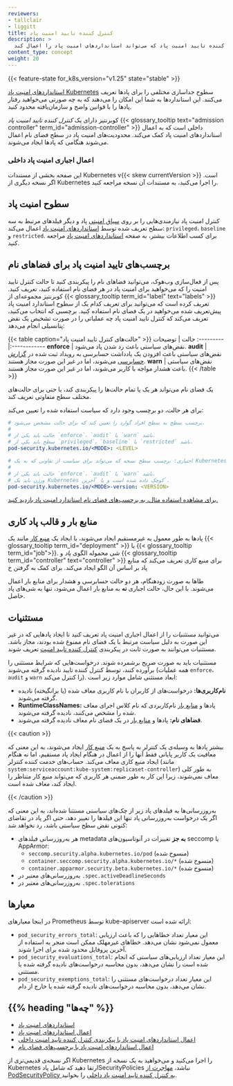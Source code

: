 ```yaml
---
reviewers:
- tallclair
- liggitt
title: کنترل کننده تایید امنیت پاد
description: >
  مروری بر کنترل کننده تایید امنیت پاد که می‌تواند استانداردهای امنیت پاد را اعمال کند.
content_type: concept
weight: 20
---
```


<!-- مرور -->

{{< feature-state for_k8s_version="v1.25" state="stable" >}}

[استانداردهای امنیت پاد Kubernetes](/docs/concepts/security/pod-security-standards/) سطوح جداسازی مختلفی را برای پادها تعریف می‌کنند. این استانداردها به شما این امکان را می‌دهند که به چه صورتی می‌خواهید رفتار پادها را با قوانین واضح و سازمان‌یافته محدود کنید.

کوبرنتیز دارای یک _کنترل کننده تایید امنیت پاد_ {{< glossary_tooltip text="admission controller" term_id="admission-controller" >}} داخلی است که به اعمال استانداردهای امنیت پاد کمک می‌کند. محدودیت‌های امنیت پاد در سطح فضای نام اعمال می‌شوند هنگامی که پادها ایجاد می‌شوند.

### اعمال اجباری امنیت پاد داخلی

این صفحه بخشی از مستندات Kubernetes v{{< skew currentVersion >}} است. اگر نسخه دیگری از Kubernetes را اجرا می‌کنید، به مستندات آن نسخه مراجعه کنید.

<!-- متن -->

## سطوح امنیت پاد

کنترل امنیت پاد نیازمندی‌هایی را بر روی [سیاق امنیتی](/docs/tasks/configure-pod-container/security-context/) پاد و دیگر فیلدهای مرتبط به سه سطح تعریف شده توسط [استانداردهای امنیت پاد](/docs/concepts/security/pod-security-standards) اعمال می‌کند: `privileged`، `baseline` و `restricted`. برای کسب اطلاعات بیشتر، به صفحه [استانداردهای امنیت پاد](/docs/concepts/security/pod-security-standards) مراجعه کنید.

## برچسب‌های تایید امنیت پاد برای فضاهای نام

پس از فعال‌سازی وب‌هوک، می‌توانید فضاهای نام را پیکربندی کنید تا حالت کنترل تایید امنیت را که می‌خواهید برای امنیت پاد در هر فضای نام استفاده کنید، تعریف کنید. کوبرنتیز مجموعه‌ای از {{< glossary_tooltip term_id="label" text="labels" >}} تعریف کرده است که می‌توانید برای تعریف کدام یک از سطوح استاندارد امنیت پاد پیش‌تعریف شده می‌خواهید در یک فضای نام استفاده کنید. برچسبی که انتخاب می‌کنید، تعریف می‌کند که کنترل تایید امنیت پاد چه عملیاتی را در صورت تشخیص یک نقض پتانسیلی انجام می‌دهد:

{{< table caption="حالت‌های کنترل تایید امنیت پاد" >}}
حالت | توضیحات
:---------|:------------
**enforce** | نقض‌های سیاستی باعث رد شدن پاد می‌شود.
**audit** | نقض‌های سیاستی باعث افزودن یک یادداشت حسابرسی به رویداد ثبت شده در [گزارش حسابرسی](/docs/tasks/debug/debug-cluster/audit/) می‌شوند، اما در غیر این صورت مجاز هستند.
**warn** | نقض‌های سیاستی باعث هشدار مواجه با کاربر می‌شوند، اما در غیر این صورت مجاز هستند.
{{< /table >}}

یک فضای نام می‌تواند هر یک یا تمام حالت‌ها را پیکربندی کند، یا حتی برای حالت‌های مختلف سطح متفاوتی تعریف کند.

برای هر حالت، دو برچسب وجود دارد که سیاست استفاده شده را تعیین می‌کند:

```yaml
# برچسب سطح به سطح افراد گوارد را تعیین کند که برای حالت مشخص می‌شود.
#
# حالت باید یکی از `enforce`، `audit` یا `warn` باشد.
# سطح باید یکی از `privileged`، `baseline` یا `restricted` باشد.
pod-security.kubernetes.io/<MODE>: <LEVEL>

# اختیاری: برچسب سطح نسخه که می‌تواند برای سیاست از تقاوتی که به یک Kubernetes باید برای ارائه نسخه داده شود (مثلا v{{< skew currentVersion >}}).
#
# حالت باید یکی از `enforce`، `audit` یا `warn` باشد.
# ورژن باید یک Kubernetes کوچک داده شده است و یا `آخرین`.
pod-security.kubernetes.io/<MODE>-version: <VERSION>
```

[برای مشاهده استفاده مثال، به برچسب‌های فضای نام استاندارد امنیت پاد بازدید کنید.](/docs/tasks/configure-pod-container/enforce-standards-namespace-labels)

## منابع بار و قالب پاد کاری

پادها به طور معمول به غیرمستقیم ایجاد می‌شوند، با ایجاد یک [منبع کار](/docs/concepts/workloads/controllers/) مانند یک {{< glossary_tooltip term_id="deployment" >}} یا {{< glossary_tooltip term_id="job">}}. شی محموله الگوی _پاد_ و {{< glossary_tooltip term_id="controller" text="controller" >}} برای منبع کاری تعریف می‌کند که منابع پاد بر اساس آن الگو ایجاد می‌کند. برای کمک به گرفتن خ

طاها به صورت زودهنگام، هر دو حالت حسابرسی و هشدار برای منابع بار اعمال می‌شوند. با این حال، حالت اجباری **نه** به منابع بار اعمال می‌شود، تنها به شی‌های پاد حاصل.

## مستثنیات

می‌توانید _مستثنیات_ را از اعمال اجباری امنیت پاد تعریف کنید تا ایجاد پادهایی که در غیر این صورت به دلیل سیاست مرتبط با یک فضای نام ممنوع شده بودند، مجاز باشد. مستثنیات می‌توانند به صورت ثابت در پیکربندی [کنترل کننده تایید امنیت](/docs/tasks/configure-pod-container/enforce-standards-admission-controller/#configure-the-admission-controller) تعریف شوند.

مستثنیات باید به صورت صریح برشمرده شوند. درخواست‌هایی که شرایط مستثنی را برآورده کنند، توسط کنترل کننده تایید نادیده گرفته می‌شوند (همه عملیات `enforce`، `audit` و `warn` را کنترل می‌کند). ابعاد مستثنی شامل موارد زیر است:

- **نام‌کاربری‌ها:** درخواست‌های از کاربران با نام کاربری معاف شده (یا برانگیخته) نادیده گرفته می‌شوند.
- **RuntimeClassNames:** پادها و [منابع بار](#workload-resources-and-pod-templates) نام‌کاربردی که نام کلاس اجرای معاف شده را مشخص می‌کنند، نادیده گرفته می‌شوند.
- **فضاهای نام:** پادها و [منابع بار](#workload-resources-and-pod-templates) در یک فضای نام معاف نادیده گرفته می‌شوند.

{{< caution >}}

بیشتر پادها به وسیله‌ی یک کنترلر به پاسخ به یک [منبع کار](#workload-resources-and-pod-templates) ایجاد می‌شوند، به این معنی که معافیت یک کاربر پایانی فقط آنها را از اعمال در هنگام ایجاد پاد مستقیم، اما نه هنگام ایجاد منبع کاری معاف می‌کند. حساب‌های خدمت کننده کنترلر (مانند `system:serviceaccount:kube-system:replicaset-controller`) به طور کلی معاف نمی‌شوند، زیرا این کار به طور ضمنی هر کاربری که می‌تواند منبع کار متناظر را ایجاد کند، معاف شده است.

{{< /caution >}}

به‌روزرسانی‌ها به فیلدهای پاد زیر از چک‌های سیاستی مستثنا شده‌اند، به این معنی که اگر یک درخواست به‌روزرسانی پاد تنها این فیلدها را تغییر دهد، حتی اگر پاد در تقاضای کنونی نقض سطح سیاستی باشد، رد نخواهد شد:

- هر به‌روزرسانی فیلدهای metadata **به جز** تغییرات در آنوتاسیون‌های seccomp یا AppArmor:
  - `seccomp.security.alpha.kubernetes.io/pod` (منسوخ شده)
  - `container.seccomp.security.alpha.kubernetes.io/*` (منسوخ شده)
  - `container.apparmor.security.beta.kubernetes.io/*` (منسوخ شده)
- به‌روزرسانی‌های معتبر در `.spec.activeDeadlineSeconds`
- به‌روزرسانی‌های معتبر در `.spec.tolerations`

## معیارها

در اینجا معیارهای Prometheus توسط kube-apiserver ارائه شده است:

- `pod_security_errors_total`: این معیار تعداد خطاهایی را که باعث ارزیابی معمول نمی‌شود نشان می‌دهد. خطاهای غیرمهلک ممکن است منجر به استفاده از آخرین پروفایل محدود شده برای اجرا شوند.
- `pod_security_evaluations_total`: این معیار تعداد ارزیابی‌های سیاستی که انجام شده است را نشان می‌دهد، بدون محاسبه درخواست‌های نادیده گرفته شده یا مستثنی.
- `pod_security_exemptions_total`: این معیار تعداد درخواست‌های مستثنی را نشان می‌دهد، بدون محاسبه درخواست‌های نادیده گرفته شده یا خارج از دام.

## {{% heading "چه‌ها" %}}

- [استانداردهای امنیت پاد](/docs/concepts/security/pod-security-standards)
- [اعمال استانداردهای امنیت پاد](/docs/setup/best-practices/enforcing-pod-security-standards)
- [اعمال استانداردهای امنیت پاد با پیکربندی کنترل کننده تایید امنیت داخلی](/docs/tasks/configure-pod-container/enforce-standards-admission-controller)
- [اعمال استانداردهای امنیت پاد با برچسب‌های فضای نام](/docs/tasks/configure-pod-container/enforce-standards-namespace-labels)

اگر نسخه‌ی قدیمی‌تری از Kubernetes را اجرا می‌کنید و می‌خواهید به یک نسخه از Kubernetes ارتقا دهید که شامل پادSecurityPolicies نباشد، [مهاجرت از PodSecurityPolicy به کنترل کننده تایید امنیت پاد داخلی](/docs/tasks/configure-pod-container/migrate-from-psp) را بخوانید.
